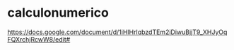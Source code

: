 # calculonumerico

https://docs.google.com/document/d/1iHlHrIqbzdTEm2iDiwuBjjT9_XHJyOqFQXrchjRcwW8/edit#
